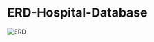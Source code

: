 ﻿# ERD-Hospital-Database
![ERD](https://github.com/user-attachments/assets/887c0af4-fc0c-4763-8f8e-ce24d5d193fe)
